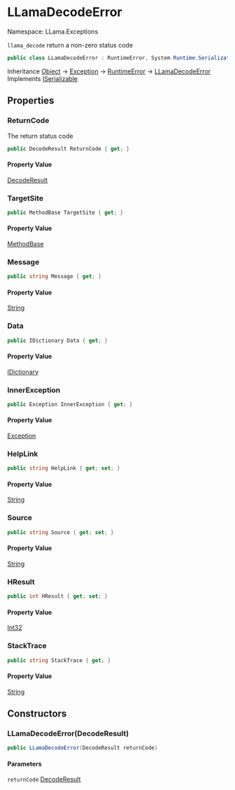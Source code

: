 # LLamaDecodeError

Namespace: LLama.Exceptions

`llama_decode` return a non-zero status code

```csharp
public class LLamaDecodeError : RuntimeError, System.Runtime.Serialization.ISerializable
```

Inheritance [Object](https://docs.microsoft.com/en-us/dotnet/api/system.object) → [Exception](https://docs.microsoft.com/en-us/dotnet/api/system.exception) → [RuntimeError](./llama.exceptions.runtimeerror.md) → [LLamaDecodeError](./llama.exceptions.llamadecodeerror.md)<br>
Implements [ISerializable](https://docs.microsoft.com/en-us/dotnet/api/system.runtime.serialization.iserializable)

## Properties

### **ReturnCode**

The return status code

```csharp
public DecodeResult ReturnCode { get; }
```

#### Property Value

[DecodeResult](./llama.native.decoderesult.md)<br>

### **TargetSite**

```csharp
public MethodBase TargetSite { get; }
```

#### Property Value

[MethodBase](https://docs.microsoft.com/en-us/dotnet/api/system.reflection.methodbase)<br>

### **Message**

```csharp
public string Message { get; }
```

#### Property Value

[String](https://docs.microsoft.com/en-us/dotnet/api/system.string)<br>

### **Data**

```csharp
public IDictionary Data { get; }
```

#### Property Value

[IDictionary](https://docs.microsoft.com/en-us/dotnet/api/system.collections.idictionary)<br>

### **InnerException**

```csharp
public Exception InnerException { get; }
```

#### Property Value

[Exception](https://docs.microsoft.com/en-us/dotnet/api/system.exception)<br>

### **HelpLink**

```csharp
public string HelpLink { get; set; }
```

#### Property Value

[String](https://docs.microsoft.com/en-us/dotnet/api/system.string)<br>

### **Source**

```csharp
public string Source { get; set; }
```

#### Property Value

[String](https://docs.microsoft.com/en-us/dotnet/api/system.string)<br>

### **HResult**

```csharp
public int HResult { get; set; }
```

#### Property Value

[Int32](https://docs.microsoft.com/en-us/dotnet/api/system.int32)<br>

### **StackTrace**

```csharp
public string StackTrace { get; }
```

#### Property Value

[String](https://docs.microsoft.com/en-us/dotnet/api/system.string)<br>

## Constructors

### **LLamaDecodeError(DecodeResult)**

```csharp
public LLamaDecodeError(DecodeResult returnCode)
```

#### Parameters

`returnCode` [DecodeResult](./llama.native.decoderesult.md)<br>
